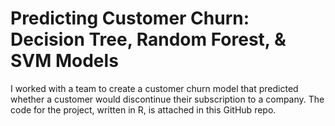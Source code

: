 # Predicting Customer Churn: Decision Tree, Random Forest, & SVM Models


I worked with a team to create a customer churn model that predicted whether a customer would discontinue their
subscription to a company. The code for the project, written in R, is attached in this GitHub repo.

